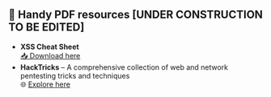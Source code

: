 ## 📄 Handy PDF resources [UNDER CONSTRUCTION TO BE EDITED]

- **XSS Cheat Sheet**  
  [📥 Download here](https://portswigger.net/web-security/cross-site-scripting/cheat-sheet.pdf)
- **HackTricks** – A comprehensive collection of web and network pentesting tricks and techniques  
  🌐 [Explore here](https://hacktricks.boitatech.com.br/)


